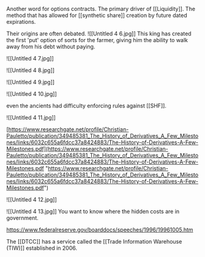 Another word for options contracts. The primary driver of [[Liquidity]]. The method that has allowed for [[synthetic share]] creation by future dated expirations.

Their origins are often debated.
![[Untitled 4 6.jpg]]
This king has created the first 'put' option of sorts for the farmer, giving him the ability to walk away from his debt without paying.

![[Untitled 4 7.jpg]]

![[Untitled 4 8.jpg]]

![[Untitled 4 9.jpg]]

![[Untitled 4 10.jpg]]

even the ancients had difficulty enforcing rules against [[SHF]]. 

![[Untitled 4 11.jpg]]

[https://www.researchgate.net/profile/Christian-Pauletto/publication/349485381_The_History_of_Derivatives_A_Few_Milestones/links/6032c655a6fdcc37a8424883/The-History-of-Derivatives-A-Few-Milestones.pdf](https://www.researchgate.net/profile/Christian-Pauletto/publication/349485381_The_History_of_Derivatives_A_Few_Milestones/links/6032c655a6fdcc37a8424883/The-History-of-Derivatives-A-Few-Milestones.pdf "https://www.researchgate.net/profile/Christian-Pauletto/publication/349485381_The_History_of_Derivatives_A_Few_Milestones/links/6032c655a6fdcc37a8424883/The-History-of-Derivatives-A-Few-Milestones.pdf")

![[Untitled 4 12.jpg]]

![[Untitled 4 13.jpg]]
You want to know where the hidden costs are in government. 

https://www.federalreserve.gov/boarddocs/speeches/1996/19961005.htm

The [[DTCC]] has a service called the [[Trade Information Warehouse (TIW)]] established in 2006.
